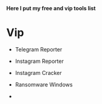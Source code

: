 <b>
Here I put my free and vip tools list
</b>


# Vip

- Telegram Reporter

- Instagram Reporter

- Instagram Cracker

- Ransomware Windows

- 



